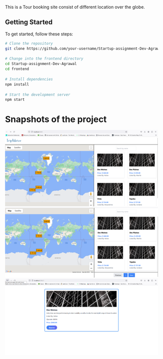 
This is a Tour booking site consist of different location over the globe.

## Getting Started

To get started, follow these steps:

```bash
# Clone the repository
git clone https://github.com/your-username/Startup-assignment-Dev-Agrawal.git

# Change into the frontend directory
cd Startup-assignment-Dev-Agrawal
cd frontend

# Install dependencies
npm install

# Start the development server
npm start

```

# Snapshots of the project
<img src="frontend/src/images/image1.png">
<img src="frontend/src/images/image2.png">
<img src="frontend/src/images/image3.png">